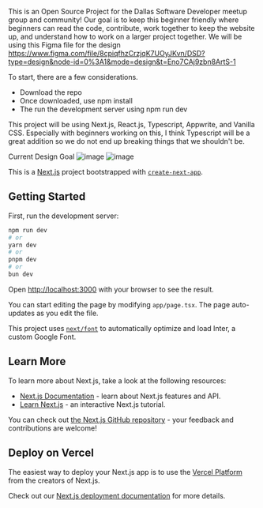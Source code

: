This is an Open Source Project for the Dallas Software Developer meetup group and community! Our goal is to keep this beginner friendly where beginners can read the code, contribute, work together to keep the website up, and understand how to work on a larger project together. We will be using this Figma file for the design https://www.figma.com/file/8cpiqfhzCrzjqK7UOyJKvn/DSD?type=design&node-id=0%3A1&mode=design&t=Eno7CAj9zbn8ArtS-1

To start, there are a few considerations.

- Download the repo
- Once downloaded, use npm install
- The run the development server using npm run dev

This project will be using Next.js, React.js, Typescript, Appwrite, and Vanilla CSS. Especially with beginners working on this, I think Typescript will be a great addition so we do not end up breaking things that we shouldn't be.

Current Design Goal
![image](https://github.com/dallassoftwaredevelopers/DSDsite/assets/39189903/4c7f42b1-c852-4225-bb47-e21386d878d5) ![image](https://github.com/dallassoftwaredevelopers/DSDsite/assets/39189903/8936f5f4-2cab-47c0-b0e3-3fde3fcf805b)


This is a [Next.js](https://nextjs.org/) project bootstrapped with [`create-next-app`](https://github.com/vercel/next.js/tree/canary/packages/create-next-app).

## Getting Started

First, run the development server:

```bash
npm run dev
# or
yarn dev
# or
pnpm dev
# or
bun dev
```

Open [http://localhost:3000](http://localhost:3000) with your browser to see the result.

You can start editing the page by modifying `app/page.tsx`. The page auto-updates as you edit the file.

This project uses [`next/font`](https://nextjs.org/docs/basic-features/font-optimization) to automatically optimize and load Inter, a custom Google Font.

## Learn More

To learn more about Next.js, take a look at the following resources:

- [Next.js Documentation](https://nextjs.org/docs) - learn about Next.js features and API.
- [Learn Next.js](https://nextjs.org/learn) - an interactive Next.js tutorial.

You can check out [the Next.js GitHub repository](https://github.com/vercel/next.js/) - your feedback and contributions are welcome!

## Deploy on Vercel

The easiest way to deploy your Next.js app is to use the [Vercel Platform](https://vercel.com/new?utm_medium=default-template&filter=next.js&utm_source=create-next-app&utm_campaign=create-next-app-readme) from the creators of Next.js.

Check out our [Next.js deployment documentation](https://nextjs.org/docs/deployment) for more details.
